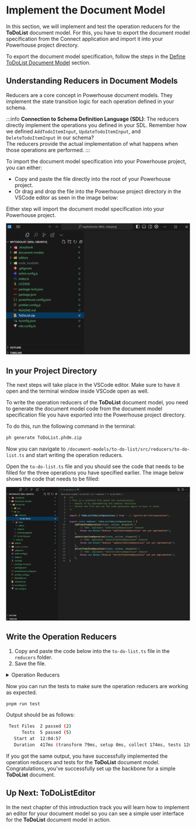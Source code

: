 # Implement the Document Model

In this section, we will implement and test the operation reducers for the **ToDoList** document model. For this, you have to export the document model specification from the Connect application and import it into your Powerhouse project directory. 

To export the document model specification, follow the steps in the [Define ToDoList Document Model](/academy/GetStarted/DefineToDoListDocumentModel) section.

## Understanding Reducers in Document Models

Reducers are a core concept in Powerhouse document models. They implement the state transition logic for each operation defined in your schema.

:::info
**Connection to Schema Definition Language (SDL)**: The reducers directly implement the operations you defined in your SDL. Remember how we defined `AddTodoItemInput`, `UpdateTodoItemInput`, and `DeleteTodoItemInput` in our schema?   
The reducers provide the actual implementation of what happens when those operations are performed.
:::

To import the document model specification into your Powerhouse project, you can either: 
- Copy and paste the file directly into the root of your Powerhouse project.
- Or drag and drop the file into the Powerhouse project directory in the VSCode editor as seen in the image below:

Either step will import the document model specification into your Powerhouse project.

![vscode image](./images/vscode.png)

## In your Project Directory

The next steps will take place in the VSCode editor. Make sure to have it open and the terminal window inside VSCode open as well. 


To write the operation reducers of the **ToDoList** document model, you need to generate the document model code from the document model specification file you have exported into the Powerhouse project directory.

To do this, run the following command in the terminal:

```bash
ph generate ToDoList.phdm.zip
```

Now you can navigate to `/document-models/to-do-list/src/reducers/to-do-list.ts` and start writing the operation reducers.

Open the `to-do-list.ts` file and you should see the code that needs to be filled for the three operations you have specified earlier. The image below shows the code that needs to be filled:

![to-do-list ts file](./images/reducers.png)

## Write the Operation Reducers

1. Copy and paste the code below into the `to-do-list.ts` file in the `reducers` folder.
2. Save the file.


<details>
<summary>Operation Reducers</summary>
```typescript
import { ToDoListToDoListOperations } from '../../gen/to-do-list/operations.js';

// REMARKS: This is our main reducer object that implements all operations defined in the schema.
// The ToDoListToDoListOperations type is auto-generated from our SDL and ensures type safety.
export const reducer: ToDoListToDoListOperations = {
  // REMARKS: The addTodoItemOperation adds a new item to our todolist.
  // - state: The current document state that we can modify
  // - action: Contains the operation type and input data from the client
  // - dispatch: Function to trigger additional operations (not used here)
  addTodoItemOperation(state, action, dispatch) {
    // REMARKS: While this looks like we're directly mutating state, Powerhouse
    // handles immutability behind the scenes, creating a new state object.
    state.items.push({
      id: action.input.id,      // Using the client-provided ID
      text: action.input.text,  // Setting the todo text from input
      checked: false,           // New items always start unchecked
    });
  },

  // REMARKS: The updateTodoItemOperation modifies an existing todo item.
  // It handles partial updates, allowing only specific fields to be updated.
  updateTodoItemOperation(state, action, dispatch) {
    // REMARKS: First find the item we want to update by its ID
    const item = state.items.find(item => item.id === action.input.id);
    
    // REMARKS: Proper error handling if item doesn't exist
    if (!item) {
      throw new Error(`Item with id ${action.input.id} not found`);
    }
    
    // REMARKS: We only update fields that were included in the input
    // This allows for partial updates (only update what was provided)
    if (action.input.text) {
      item.text = action.input.text;
    }
    if (typeof action.input.checked === 'boolean') {
      item.checked = action.input.checked;
    }
  },

  // REMARKS: The deleteTodoItemOperation removes an item from the list.
  // This showcases functional programming with array filters for immutable updates.
  deleteTodoItemOperation(state, action, dispatch) {
    // REMARKS: Create a new array containing only items that don't match the ID
    // This is a common pattern for immutable array updates in JavaScript
    state.items = state.items.filter(item => item.id !== action.input.id);
  },
};
```
</details>

## Write the Operation Reducers Tests

In order to make sure the operation reducers are working as expected, you need to write tests for them.

Navigate to `/document-models/to-do-list/src/reducers/tests/to-do-list.test.ts` and copy and paste the code below into the file. Save the file.

Here are the tests for the three operations implemented in the reducers file. This test file creates an empty ToDoList document model, then adds a todo item, updates it and deletes it.

<details>
<summary>Operation Reducers Tests</summary>
```typescript
import utils from '../../gen/utils';
import { reducer } from '../../gen/reducer';
import * as creators from '../../gen/creators';
import { ToDoListDocument } from '../../gen/types';

// REMARKS:
// These tests demonstrate the event sourcing principles of our document model.
// Each operation is recorded in the document's operations list and affects the state.

describe('Todolist Operations', () => {
    let document: ToDoListDocument;

    beforeEach(() => {
        // REMARKS: We start with a fresh, empty document for each test
        document = utils.createDocument();
    });

    it('should handle addTodoItem operation', () => {
        // REMARKS: We create an input object matching our AddTodoItemInput schema
        const input = { id: '1', text: 'Buy milk' };
        
        // REMARKS: We apply the operation to get a new document state
        // Note how we use the creators to generate the operation action
        const updatedDocument = reducer(document, creators.addTodoItem(input));

        // REMARKS: We verify that:
        // 1. The operation was recorded in the document's operation history
        // 2. The state was updated according to our reducer implementation
        expect(updatedDocument.operations.global).toHaveLength(1);
        expect(updatedDocument.operations.global[0].type).toBe('ADD_TODO_ITEM');
        expect(updatedDocument.state.global.items).toHaveLength(1);
        expect(updatedDocument.state.global.items[0].text).toBe('Buy milk');
    });

    it('should handle updateTodoItem operation', () => {
        // REMARKS: For update, we first need to add an item, then update it
        // This demonstrates the sequential application of operations
        const addInput = { id: '1', text: 'Buy milk' };
        const updateInput = { id: '1', text: 'Buy bread' };

        // REMARKS: Operations are applied in sequence, building up document state
        const createdDocument = reducer(document, creators.addTodoItem(addInput));
        const updatedDocument = reducer(createdDocument, creators.updateTodoItem(updateInput));

        // REMARKS: Now we have 2 operations in history, and the state reflects both
        expect(updatedDocument.operations.global).toHaveLength(2);
        expect(updatedDocument.state.global.items[0].text).toBe('Buy bread');
    });

    it('should handle deleteTodoItem operation', () => {
        // REMARKS: Similar pattern - add an item, then delete it
        const addInput = { id: '1', text: 'Buy milk' };
        const deleteInput = { id: '1' };

        const createdDocument = reducer(document, creators.addTodoItem(addInput));
        const updatedDocument = reducer(createdDocument, creators.deleteTodoItem(deleteInput));

        // REMARKS: After deletion, we still have 2 operations in history,
        // but the items array is now empty again in the final state
        expect(updatedDocument.operations.global).toHaveLength(2);
        expect(updatedDocument.state.global.items).toHaveLength(0);
    });
});
```
</details>

Now you can run the tests to make sure the operation reducers are working as expected.

```bash
pnpm run test
```

Output should be as follows:

```bash
 Test Files  2 passed (2)
      Tests  5 passed (5)
   Start at  12:04:57
   Duration  417ms (transform 79ms, setup 0ms, collect 174ms, tests 12ms, environment 0ms, prepare 158ms)
```

If you got the same output, you have successfully implemented the operation reducers and tests for the **ToDoList** document model. Congratulations, you've successfully set up the backbone for a simple **ToDoList** document. 

## Up Next: ToDoListEditor
In the next chapter of this introduction track you will learn how to implement an editor for your document model so you can see a simple user interface for the **ToDoList** document model in action.